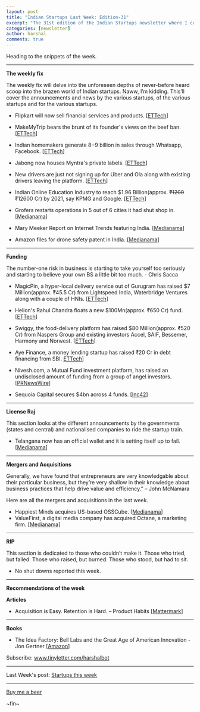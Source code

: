 ```yaml
---
layout: post
title: "Indian Startups Last Week: Edition-31"
excerpt: "The 31st edition of the Indian Startups newsletter where I curate the what went down in the ecosystem last week."
categories: [newsletter]
author: harshal
comments: true
---
```

Heading to the snippets of the week.

***

**The weekly fix**

The weekly fix will delve into the unforeseen depths of never-before heard scoop into the brazen world of Indian startups. Naww, I’m kidding. This’ll cover the announcements and news by the various startups, of the various startups and for the various startups. 

* Flipkart will now sell financial services and products. [[ETTech](http://tech.economictimes.indiatimes.com/news/startups/flipkart-will-now-sell-financial-services-and-products/58955155)]

* MakeMyTrip bears the brunt of its founder's views on the beef ban. [[ETTech](http://tech.economictimes.indiatimes.com/news/internet/why-boycottmakemytrip-is-trending-on-twitter/58945344)]

* Indian homemakers generate $8-$9 billion in sales through Whatsapp, Facebook. [[ETTech](http://tech.economictimes.indiatimes.com/news/mobile/indian-homemakers-generate-8-9-billion-in-sales-through-whatsapp-facebook-report/58938934)]

* Jabong now houses Myntra's private labels. [[ETTech](http://tech.economictimes.indiatimes.com/news/internet/jabong-to-now-house-myntras-private-labels/58937836)]
* New drivers are just not signing up for Uber and Ola along with existing drivers leaving the platform. [[ETTech](http://tech.economictimes.indiatimes.com/news/internet/new-drivers-are-not-signing-up-with-ola-uber/58937444)]
* Indian Online Education Industry to reach $1.96 Billion(approx. ~~₹1200~~ ₹12600 Cr) by 2021, say KPMG and Google. [[ETTech](http://tech.economictimes.indiatimes.com/news/internet/indian-online-education-industry-to-hit-1-96-bn-by-2021/58913513)]
* Grofers restarts operations in 5 out of 6 cities it had shut shop in. [[Medianama](http://www.medianama.com/2017/05/223-grofers-re-starts-cities/)] 
* Mary Meeker Report on Internet Trends featuring India. [[Medianama](http://www.medianama.com/2017/06/223-mary-meeker-report-2017-data-costs-fall-india-demonetization-leads-increase-digital-spending/)]
* Amazon files for drone safety patent in India. [[Medianama](http://www.medianama.com/2017/06/223-amazon-drone-patent/)]

***

**Funding**

The number-one risk in business is starting to take yourself too seriously and starting to believe your own BS a little bit too much. - Chris Sacca

* MagicPin, a hyper-local delivery service out of Gurugram has raised $7 Million(approx. ₹45.5 Cr) from Lightspeed India, Waterbridge Ventures along with a couple of HNIs. [[ETTech](http://tech.economictimes.indiatimes.com/news/startups/magicpin-raises-7m-towards-series-b/58921412)]

* Helion's Rahul Chandra floats a new $100Mn(approx. ₹650 Cr)  fund. 
[[ETTech](http://tech.economictimes.indiatimes.com/news/startups/helions-rahul-chandra-floats-a-new-100m-venture-capital-fund/58888520)]

* Swiggy, the food-delivery platform has raised $80 Million(approx. ₹520 Cr) from Naspers Group and existing investors Accel, SAIF, Bessemer, Harmony and Norwest. [[ETTech](http://www.medianama.com/2017/05/223-swiggy-series-e-funding/)] 

* Aye Finance, a money lending startup has raised ₹20 Cr in debt financing from SBI.
[ETTech](http://economictimes.indiatimes.com/small-biz/money/micro-lending-platform-aye-finance-receives-debt-funding-from-sbi/articleshow/58603947.cms)]

* Nivesh.com, a Mutual Fund investment platform, has raised an undisclosed amount of funding from a group of angel investors. [[PRNewsWire](http://www.prnewswire.com/news-releases/mutual-fund-investment-platform-niveshcom-gets-angel-funding-eyes-growing-mutual-funds-markets-625274944.html)]
* Sequoia Capital secures $4bn across 4 funds. [[Inc42](https://inc42.com/buzz/sequoia-capital-4bn-2017/)]

***

**License Raj**

This section looks at the different announcements by the governments (states and central) and nationalised companies to ride the startup train.

* Telangana now has an official wallet and it is setting itself up to fail. [[Medianama](http://www.medianama.com/2017/06/223-telangana-official-wallet-called-t-wallet/)]





***

**Mergers and Acquisitions**

Generally, we have found that entrepreneurs are very knowledgable about their particular business, but they’re very shallow in their knowledge about business practices that help drive value and efficiency.” – John McNamara

Here are all the mergers and acquisitions in the last week.

* Happiest Minds acquires US-based OSSCube.  [[Medianama](http://www.medianama.com/2017/06/223-happiest-minds-acquires-osscube/)]
* ValueFirst, a digital media company has acquired Octane, a marketing firm. [[Medianama](http://www.medianama.com/2017/06/223-valuefirst-acquires-octane/)]



***

**RIP**

This section is dedicated to those who couldn’t make it. Those who tried, but failed. Those who raised, but burned. Those who stood, but had to sit.

* No shut downs reported this week.

***

**Recommendations of the week**

**Articles**

* Acquisition is Easy. Retention is Hard. – Product Habits [[Mattermark](https://mailer.mattermark.com/e1t/c/*N9cd5sVmtSBBW6gZZxQ2568Fk0/*N1JRs5T591hNW4HBvcK2MZDVf0/5/f18dQhb0Sq5B8YXMm6W80mxNQ2qwv2rW1h4r6m1VgrMDMf5pflXD6prN7cmS1sbpT7BW635TK_50Vv3mW7cFLQQ6PZlVVW4VJBNw5C9f5BW4s9NJw6Rj9Y_W5tqYpZ1njMtBN6VscjqHBRk6W8HbRxP8k1dMQVpSBF38WhXzZW2MyX6Q494qHlN36Q7Q6GXfnqW7PNpXG96zRPSW6bT6L38RRjQgW2nXl4D83KHrFW7J3nFC2-ky9lN9cH-MMdytd_W18dKPT1VJrykW5lX8fq13bD4hW6dkdH22SdW9yW9cR21p5n6DT_W53mTXH6Y25gmW3mMnJB7s2mwJVr8mch7sF-ckVsYf927s8vW3VL2W1K2KBG8jW4PQqdc7wTbvVW2NmhBH5mG8CbW4921DW6whWF8W2g30JL5lG1H9W859ZfC11gGgqW8nDXSj38HdK3W3Cdk0d3wv7SmW4bH9004v1w1NW1P_jR-5S-M2KW7lbdqt8lCGpzVj8tbN4c-1XFW3hhygL8mkq6rW383QXY8zVtcqW8kCk9391y01CW2PFdNt5V5987MdSQk91_P-Yf3DR3CS11)]


***

**Books**

* The Idea Factory: Bell Labs and the Great Age of American Innovation - Jon Gertner [[Amazon](https://www.amazon.in/Idea-Factory-Great-American-Innovation/dp/0143122797/ref=as_li_ss_tl?ie=UTF8&qid=1496545789&sr=8-1&keywords=the+idea+factory+bell+labs+and+the+great+age+of+american+innovation&linkCode=ll1&tag=harshalbot-21&linkId=c108b270748971f535eaf23123c6ef46)]



Subscribe: www.tinyletter.com/harshalbot

***

Last Week's post: [Startups this week](https://np.reddit.com/r/india/comments/6dryqb/indian_startups_last_week_21st_may_to_28th_may/?utm_content=title&utm_medium=user&utm_source=reddit&utm_name=frontpage)

***

[Buy me a beer](https://www.instamojo.com/harshalbot/indian-startups-last-week-buy-me-a-beer/?ref=store)

~fin~
